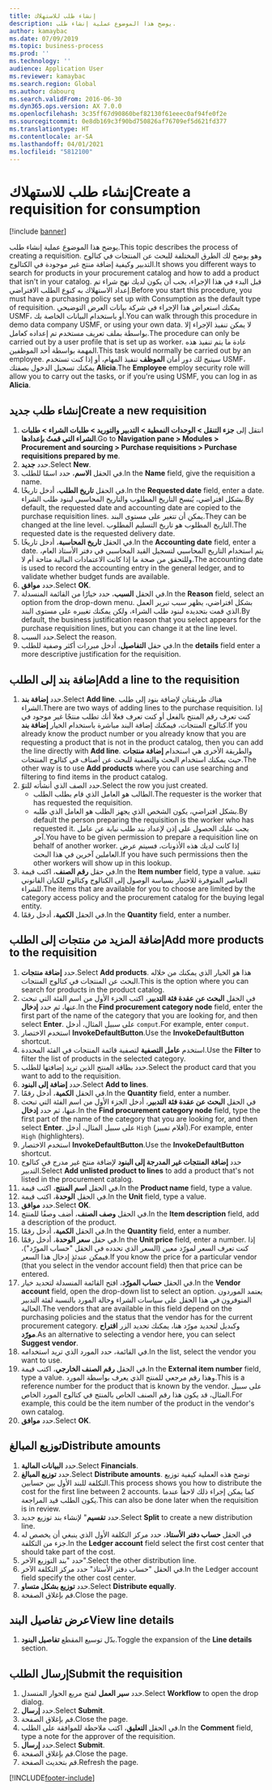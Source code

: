 ```yaml
---
title: إنشاء طلب للاستهلاك
description: يوضح هذا الموضوع عملية إنشاء طلب.
author: kamaybac
ms.date: 07/09/2019
ms.topic: business-process
ms.prod: ''
ms.technology: ''
audience: Application User
ms.reviewer: kamaybac
ms.search.region: Global
ms.author: dabourq
ms.search.validFrom: 2016-06-30
ms.dyn365.ops.version: AX 7.0.0
ms.openlocfilehash: 3c35ff67d90860bef82130f61eeec0af94fe0f2e
ms.sourcegitcommit: 0e8db169c3f90bd750826af76709ef5d621fd377
ms.translationtype: HT
ms.contentlocale: ar-SA
ms.lasthandoff: 04/01/2021
ms.locfileid: "5812100"
---
```

# <a name="create-a-requisition-for-consumption"></a><span data-ttu-id="092de-103">إنشاء طلب للاستهلاك</span><span class="sxs-lookup"><span data-stu-id="092de-103">Create a requisition for consumption</span></span>

[!include [banner](../../includes/banner.md)]

<span data-ttu-id="092de-104">يوضح هذا الموضوع عملية إنشاء طلب.</span><span class="sxs-lookup"><span data-stu-id="092de-104">This topic describes the process of creating a requisition.</span></span> <span data-ttu-id="092de-105">وهو يوضح لك الطرق المختلفة للبحث عن المنتجات في كتالوج التدبير وكيفية إضافة منتج غير موجودة في الكتالوج.</span><span class="sxs-lookup"><span data-stu-id="092de-105">It shows you different ways to search for products in your procurement catalog and how to add a product that isn't in your catalog.</span></span> <span data-ttu-id="092de-106">قبل البدء في هذا الإجراء، يجب أن يكون لديك نهج شراء تم إعداد الاستهلاك به كنوع الطلب الافتراضي.</span><span class="sxs-lookup"><span data-stu-id="092de-106">Before you start this procedure, you must have a purchasing policy set up with Consumption as the default type of requisition.</span></span> <span data-ttu-id="092de-107">يمكنك استعراض هذا الإجراء في شركة بيانات العرض التوضيحي USMF، أو باستخدام البيانات الخاصة بك.</span><span class="sxs-lookup"><span data-stu-id="092de-107">You can walk through this procedure in demo data company USMF, or using your own data.</span></span> <span data-ttu-id="092de-108">لا يمكن تنفيذ الإجراء إلا بواسطة بملف تعريف مستخدم تم إعداده كعامل.</span><span class="sxs-lookup"><span data-stu-id="092de-108">The procedure can only be carried out by a user profile that is set up as worker.</span></span> <span data-ttu-id="092de-109">عادة ما يتم تنفيذ هذه المهمة بواسطة أحد الموظفين.</span><span class="sxs-lookup"><span data-stu-id="092de-109">This task would normally be carried out by an employee.</span></span> <span data-ttu-id="092de-110">سيتيح لك دور أمان **الموظف** تنفيذ المهام، أو إذا كنت تستخدم USMF، يمكنك تسجيل الدخول بصفتك **Alicia**.</span><span class="sxs-lookup"><span data-stu-id="092de-110">The **Employee** employ security role will allow you to carry out the tasks, or if you're using USMF, you can log in as **Alicia**.</span></span>


## <a name="create-a-new-requisition"></a><span data-ttu-id="092de-111">إنشاء طلب جديد</span><span class="sxs-lookup"><span data-stu-id="092de-111">Create a new requisition</span></span>
1. <span data-ttu-id="092de-112">انتقل إلى **جزء التنقل > الوحدات النمطية > التدبير والتوريد‬ > طلبات الشراء > طلبات الشراء التي قمتُ بإعدادها‬**.</span><span class="sxs-lookup"><span data-stu-id="092de-112">Go to **Navigation pane > Modules > Procurement and sourcing > Purchase requisitions > Purchase requisitions prepared by me**.</span></span>
2. <span data-ttu-id="092de-113">حدد **جديد**.</span><span class="sxs-lookup"><span data-stu-id="092de-113">Select **New**.</span></span>
3. <span data-ttu-id="092de-114">في الحقل **الاسم**، حدد اسمًا للطلب.</span><span class="sxs-lookup"><span data-stu-id="092de-114">In the **Name** field, give the requisition a name.</span></span>
4. <span data-ttu-id="092de-115">في الحقل **تاريخ الطلب**، أدخل تاريخًا.</span><span class="sxs-lookup"><span data-stu-id="092de-115">In the **Requested date** field, enter a date.</span></span> <span data-ttu-id="092de-116">بشكل افتراضي، يُنسخ التاريخ المطلوب والتاريخ المحاسبي لبنود طلب الشراء.</span><span class="sxs-lookup"><span data-stu-id="092de-116">By default, the requested date and accounting date are copied to the purchase requisition lines.</span></span> <span data-ttu-id="092de-117">يمكن أن تتغير على مستوى البند.</span><span class="sxs-lookup"><span data-stu-id="092de-117">They can be changed at the line level.</span></span> <span data-ttu-id="092de-118">التاريخ المطلوب هو تاريخ التسليم المطلوب.</span><span class="sxs-lookup"><span data-stu-id="092de-118">The requested date is the requested delivery date.</span></span>  
5. <span data-ttu-id="092de-119">في الحقل **تاريخ المحاسبة**، أدخل تاريخًا.</span><span class="sxs-lookup"><span data-stu-id="092de-119">In the **Accounting date** field, enter a date.</span></span> <span data-ttu-id="092de-120">يتم استخدام التاريخ المحاسبي لتسجيل القيد المحاسبي في دفتر الأستاذ العام، وللتحقق من صحة ما إذا كانت الاعتمادات المالية متاحة أم لا.</span><span class="sxs-lookup"><span data-stu-id="092de-120">The accounting date is used to record the accounting entry in the general ledger, and to validate whether budget funds are available.</span></span>  
6. <span data-ttu-id="092de-121">حدد **موافق**.</span><span class="sxs-lookup"><span data-stu-id="092de-121">Select **OK**.</span></span>
7. <span data-ttu-id="092de-122">في الحقل **السبب**، حدد خيارًا من القائمة المنسدلة.</span><span class="sxs-lookup"><span data-stu-id="092de-122">In the **Reason** field, select an option from the drop-down menu.</span></span> <span data-ttu-id="092de-123">بشكل افتراضي، يظهر سبب تبرير العمل الذي قمت بتحديده لبنود طلب الشراء، ولكن يمكنك تغييره على مستوى البند.</span><span class="sxs-lookup"><span data-stu-id="092de-123">By default, the business justification reason that you select appears for the purchase requisition lines, but you can change it at the line level.</span></span>  
8. <span data-ttu-id="092de-124">حدد السبب.</span><span class="sxs-lookup"><span data-stu-id="092de-124">Select the reason.</span></span>
9. <span data-ttu-id="092de-125">في حقل **التفاصيل**، أدخل مبررات أكثر وصفية للطلب.</span><span class="sxs-lookup"><span data-stu-id="092de-125">In the **details** field enter a more descriptive justification for the requisition.</span></span>

## <a name="add-a-line-to-the-requisition"></a><span data-ttu-id="092de-126">إضافة بند إلى الطلب</span><span class="sxs-lookup"><span data-stu-id="092de-126">Add a line to the requisition</span></span>
1. <span data-ttu-id="092de-127">حدد **إضافة بند**.</span><span class="sxs-lookup"><span data-stu-id="092de-127">Select **Add line**.</span></span> <span data-ttu-id="092de-128">هناك طريقتان لإضافة بنود إلى طلب الشراء.</span><span class="sxs-lookup"><span data-stu-id="092de-128">There are two ways of adding lines to the purchase requisition.</span></span> <span data-ttu-id="092de-129">إذا كنت تعرف رقم المنتج بالفعل أو كنت تعرف فعلا أنك تطلب منتجًا غير موجود في كتالوج المنتجات، فيمكنك إضافة البند مباشرة باستخدام الخيار **إضافة بند**.</span><span class="sxs-lookup"><span data-stu-id="092de-129">If you already know the product number or you already know that you are requesting a product that is not in the product catalog, then you can add the line directly with **Add line**.</span></span> <span data-ttu-id="092de-130">والطريقة الأخرى هي استخدام **إضافة منتجات** حيث يمكنك استخدام البحث والتصفية للبحث عن أصناف في كتالوج المنتجات.</span><span class="sxs-lookup"><span data-stu-id="092de-130">The other way is to use **Add products** where you can use searching and filtering to find items in the product catalog.</span></span>    
2. <span data-ttu-id="092de-131">حدد الصف الذي أنشأته للتوّ.</span><span class="sxs-lookup"><span data-stu-id="092de-131">Select the row you just created.</span></span>
    - <span data-ttu-id="092de-132">الطالب هو العامل الذي قام بطلب الطلب.</span><span class="sxs-lookup"><span data-stu-id="092de-132">The requester is the worker that has requested the requisition.</span></span>   
    - <span data-ttu-id="092de-133">بشكل افتراضي، يكون الشخص الذي يجهز الطلب هو العامل الذي طلبه.</span><span class="sxs-lookup"><span data-stu-id="092de-133">By default the person preparing the requisition is the worker who has requested it.</span></span> <span data-ttu-id="092de-134">يجب عليك الحصول على إذن لإعداد بند طلب نيابة عن عامل آخر.</span><span class="sxs-lookup"><span data-stu-id="092de-134">You have to be given permission to prepare a requisition line on behalf of another worker.</span></span> <span data-ttu-id="092de-135">إذا كانت لديك هذه الأذونات، فسيتم عرض العاملين آخرين في هذا البحث.</span><span class="sxs-lookup"><span data-stu-id="092de-135">If you have such permissions then the other workers will show up in this lookup.</span></span>  
3. <span data-ttu-id="092de-136">في حقل **رقم الصنف**، اكتب قيمة.</span><span class="sxs-lookup"><span data-stu-id="092de-136">In the **Item number** field, type a value.</span></span> <span data-ttu-id="092de-137">تتقيد العناصر المتوفرة للاختيار بسياسة الوصول إلى الكتالوج وكتالوج للكيان القانوني للشراء.</span><span class="sxs-lookup"><span data-stu-id="092de-137">The items that are available for you to choose are limited by the category access policy and the procurement catalog for the buying legal entity.</span></span>   
4. <span data-ttu-id="092de-138">في الحقل **الكمية**، أدخل رقمًا.</span><span class="sxs-lookup"><span data-stu-id="092de-138">In the **Quantity** field, enter a number.</span></span>

## <a name="add-more-products-to-the-requisition"></a><span data-ttu-id="092de-139">إضافة المزيد من منتجات إلى الطلب</span><span class="sxs-lookup"><span data-stu-id="092de-139">Add more products to the requisition</span></span>
1. <span data-ttu-id="092de-140">حدد **إضافة منتجات**.</span><span class="sxs-lookup"><span data-stu-id="092de-140">Select **Add products**.</span></span> <span data-ttu-id="092de-141">هذا هو الخيار الذي يمكنك من خلاله البحث عن المنتجات في كتالوج المنتجات.</span><span class="sxs-lookup"><span data-stu-id="092de-141">This is the option where you can search for products in the product catalog.</span></span>    
2. <span data-ttu-id="092de-142">في الحقل **البحث عن عقدة فئة التدبير**، اكتب الجزء الأول من اسم الفئة التي تبحث عنها، ثم حدد **إدخال**.</span><span class="sxs-lookup"><span data-stu-id="092de-142">In the **Find procurement category node** field, enter the first part of the name of the category that you are looking for, and then select **Enter**.</span></span> <span data-ttu-id="092de-143">على سبيل المثال، أدخل `comput`.</span><span class="sxs-lookup"><span data-stu-id="092de-143">For example, enter `comput`.</span></span>  
3. <span data-ttu-id="092de-144">استخدم الاختصار **InvokeDefaultButton**.</span><span class="sxs-lookup"><span data-stu-id="092de-144">Use the **InvokeDefaultButton** shortcut.</span></span>
4. <span data-ttu-id="092de-145">استخدم **عامل التصفية** لتصفية قائمة المنتجات في الفئة المحددة.</span><span class="sxs-lookup"><span data-stu-id="092de-145">Use the **Filter** to filter the list of products in the selected category.</span></span>
5. <span data-ttu-id="092de-146">حدد بطاقة المنتج الذين تريد إضافتها للطلب.</span><span class="sxs-lookup"><span data-stu-id="092de-146">Select the product card that you want to add to the requisition.</span></span>
6. <span data-ttu-id="092de-147">حدد **إضافة إلى البنود**.</span><span class="sxs-lookup"><span data-stu-id="092de-147">Select **Add to lines**.</span></span>
7. <span data-ttu-id="092de-148">في الحقل **الكمية**، أدخل رقمًا.</span><span class="sxs-lookup"><span data-stu-id="092de-148">In the **Quantity** field, enter a number.</span></span>
8. <span data-ttu-id="092de-149">في الحقل **البحث عن عقدة فئة التدبير**، أدخل الجزء الأول من اسم الفئة التي تبحث عنها، ثم حدد **إدخال**.</span><span class="sxs-lookup"><span data-stu-id="092de-149">In the **Find procurement category node** field, type the first part of the name of the category that you are looking for, and then select **Enter**.</span></span> <span data-ttu-id="092de-150">على سبيل المثال، أدخل `High` (أقلام تمييز).</span><span class="sxs-lookup"><span data-stu-id="092de-150">For example, enter `High` (highlighters).</span></span>  
9. <span data-ttu-id="092de-151">استخدم الاختصار **InvokeDefaultButton**.</span><span class="sxs-lookup"><span data-stu-id="092de-151">Use the **InvokeDefaultButton** shortcut.</span></span>
10. <span data-ttu-id="092de-152">حدد **إضافة المنتجات غير المدرجة إلى البنود‬** لإضافة منتج غير مدرج في كتالوج التدبير.</span><span class="sxs-lookup"><span data-stu-id="092de-152">Select **Add unlisted product to lines** to add a product that's not listed in the procurement catalog.</span></span>
11. <span data-ttu-id="092de-153">في الحقل **اسم المنتج**، اكتب قيمة.</span><span class="sxs-lookup"><span data-stu-id="092de-153">In the **Product name** field, type a value.</span></span>
12. <span data-ttu-id="092de-154">في الحقل **الوحدة**، اكتب قيمة.</span><span class="sxs-lookup"><span data-stu-id="092de-154">In the **Unit** field, type a value.</span></span>
13. <span data-ttu-id="092de-155">حدد **موافق**.</span><span class="sxs-lookup"><span data-stu-id="092de-155">Select **OK**.</span></span>
14. <span data-ttu-id="092de-156">في الحقل **وصف الصنف**، أضف وصفًا للمنتج.</span><span class="sxs-lookup"><span data-stu-id="092de-156">In the **Item description** field, add a description of the product.</span></span>
15. <span data-ttu-id="092de-157">في الحقل **الكمية**، أدخل رقمًا.</span><span class="sxs-lookup"><span data-stu-id="092de-157">In the **Quantity** field, enter a number.</span></span>
16. <span data-ttu-id="092de-158">في حقل **سعر الوحدة**، أدخل رقمًا.</span><span class="sxs-lookup"><span data-stu-id="092de-158">In the **Unit price** field, enter a number.</span></span> <span data-ttu-id="092de-159">إذا كنت تعرف السعر لمورّد معين (السعر الذي تحدده في الحقل "حساب المورّد")، فيمكن عندئذٍ إدخال هذا السعر.</span><span class="sxs-lookup"><span data-stu-id="092de-159">If you know the price for a particular vendor (that you select in the vendor account field) then that price can be entered.</span></span>   
17. <span data-ttu-id="092de-160">في الحقل **حساب المورّد‬**، افتح القائمة المنسدلة لتحديد خيار.</span><span class="sxs-lookup"><span data-stu-id="092de-160">In the **Vendor account** field, open the drop-down list to select an option.</span></span> <span data-ttu-id="092de-161">يعتمد الموردون المتوفرون في هذا الحقل على سياسات الشراء وحالة المورد بالنسبة لفئة التدبير الحالية.</span><span class="sxs-lookup"><span data-stu-id="092de-161">The vendors that are available in this field depend on the purchasing policies and the status that the vendor has for the current procurement category.</span></span> <span data-ttu-id="092de-162">وكبديل لتحديد مورّد هنا، يمكنك تحديد الزر **اقتراح مورّد**.</span><span class="sxs-lookup"><span data-stu-id="092de-162">As an alternative to selecting a vendor here, you can select **Suggest vendor**.</span></span>    
18. <span data-ttu-id="092de-163">في القائمة، حدد المورد الذي تريد استخدامه.</span><span class="sxs-lookup"><span data-stu-id="092de-163">In the list, select the vendor you want to use.</span></span>
19. <span data-ttu-id="092de-164">في الحقل **رقم الصنف الخارجي**، اكتب قيمة.</span><span class="sxs-lookup"><span data-stu-id="092de-164">In the **External item number** field, type a value.</span></span> <span data-ttu-id="092de-165">وهذا رقم مرجعي للمنتج الذي يعرف بواسطة المورد.</span><span class="sxs-lookup"><span data-stu-id="092de-165">This is a reference number for the product that is known by the vendor.</span></span> <span data-ttu-id="092de-166">على سبيل المثال، قد يكون هذا رقم الصنف الخاص بالمنتج في كتالوج المورد الخاص.</span><span class="sxs-lookup"><span data-stu-id="092de-166">For example, this could be the item number of the product in the vendor's own catalog.</span></span>  
20. <span data-ttu-id="092de-167">حدد **موافق**.</span><span class="sxs-lookup"><span data-stu-id="092de-167">Select **OK**.</span></span>

## <a name="distribute-amounts"></a><span data-ttu-id="092de-168">توزيع المبالغ</span><span class="sxs-lookup"><span data-stu-id="092de-168">Distribute amounts</span></span>
1. <span data-ttu-id="092de-169">حدد **البيانات المالية**.</span><span class="sxs-lookup"><span data-stu-id="092de-169">Select **Financials**.</span></span>
2. <span data-ttu-id="092de-170">حدد **توزيع المبالغ**.</span><span class="sxs-lookup"><span data-stu-id="092de-170">Select **Distribute amounts**.</span></span> <span data-ttu-id="092de-171">توضح هذه العملية كيفية توزيع التكلفة للبند الأول بين حسابين.</span><span class="sxs-lookup"><span data-stu-id="092de-171">This process shows you how to distribute the cost for the first line between 2 accounts.</span></span> <span data-ttu-id="092de-172">كما يمكن إجراء ذلك لاحقاً عندما يكون الطلب قيد المراجعة.</span><span class="sxs-lookup"><span data-stu-id="092de-172">This can also be done later when the requisition is in review.</span></span>  
3. <span data-ttu-id="092de-173">حدد **تقسيم**" لإنشاء بند توزيع جديد.</span><span class="sxs-lookup"><span data-stu-id="092de-173">Select **Split** to create a new distribution line.</span></span>
4. <span data-ttu-id="092de-174">في الحقل **حساب دفتر الأستاذ**، حدد مركز التكلفة الأول الذي ينبغي أن يخصص له جزء من التكلفة.</span><span class="sxs-lookup"><span data-stu-id="092de-174">In the **Ledger account** field select the first cost center that should take part of the cost.</span></span>
5. <span data-ttu-id="092de-175">حدد "بند التوزيع الآخر".</span><span class="sxs-lookup"><span data-stu-id="092de-175">Select the other distribution line.</span></span>
6. <span data-ttu-id="092de-176">في الحقل "حساب دفتر الأستاذ" حدد مركز التكلفة الآخر.</span><span class="sxs-lookup"><span data-stu-id="092de-176">In the Ledger account field specify the other cost center.</span></span>
7. <span data-ttu-id="092de-177">حدد **توزيع بشكل متساو**.</span><span class="sxs-lookup"><span data-stu-id="092de-177">Select **Distribute equally**.</span></span>
8. <span data-ttu-id="092de-178">قم بإغلاق الصفحة.</span><span class="sxs-lookup"><span data-stu-id="092de-178">Close the page.</span></span>

## <a name="view-line-details"></a><span data-ttu-id="092de-179">عرض تفاصيل البند</span><span class="sxs-lookup"><span data-stu-id="092de-179">View line details</span></span>
1. <span data-ttu-id="092de-180">بدّل توسيع المقطع **تفاصيل البنود**‬.</span><span class="sxs-lookup"><span data-stu-id="092de-180">Toggle the expansion of the **Line details** section.</span></span>

## <a name="submit-the-requisition"></a><span data-ttu-id="092de-181">إرسال الطلب</span><span class="sxs-lookup"><span data-stu-id="092de-181">Submit the requisition</span></span>
1. <span data-ttu-id="092de-182">حدد **سير العمل** لفتح مربع الحوار المنسدل.</span><span class="sxs-lookup"><span data-stu-id="092de-182">Select **Workflow** to open the drop dialog.</span></span>
2. <span data-ttu-id="092de-183">حدد **إرسال**.</span><span class="sxs-lookup"><span data-stu-id="092de-183">Select **Submit**.</span></span>
3. <span data-ttu-id="092de-184">قم بإغلاق الصفحة.</span><span class="sxs-lookup"><span data-stu-id="092de-184">Close the page.</span></span>
4. <span data-ttu-id="092de-185">في الحقل **التعليق**، اكتب ملاحظة للموافقة على الطلب.</span><span class="sxs-lookup"><span data-stu-id="092de-185">In the **Comment** field, type a note for the approver of the requisition.</span></span>
5. <span data-ttu-id="092de-186">حدد **إرسال**.</span><span class="sxs-lookup"><span data-stu-id="092de-186">Select **Submit**.</span></span>
6. <span data-ttu-id="092de-187">قم بإغلاق الصفحة.</span><span class="sxs-lookup"><span data-stu-id="092de-187">Close the page.</span></span>
7. <span data-ttu-id="092de-188">قم بتحديث الصفحة.</span><span class="sxs-lookup"><span data-stu-id="092de-188">Refresh the page.</span></span>



[!INCLUDE[footer-include](../../../includes/footer-banner.md)]